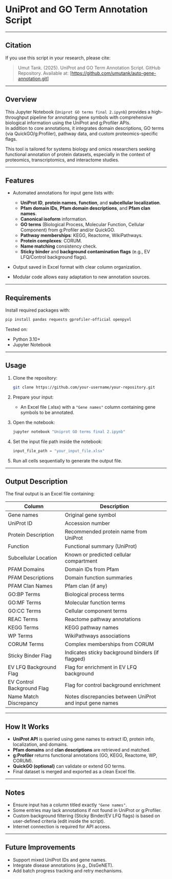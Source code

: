 
# UniProt and GO Term Annotation Script

---

## Citation
If you use this script in your research, please cite:

> Umut Tank. (2025). UniProt and GO Term Annotation Script. GitHub Repository. Available at: [https://github.com/umutank/auto-gene-annotation.git]

---

## Overview
This Jupyter Notebook (`Uniprot GO terms final 2.ipynb`) provides a high-throughput pipeline for annotating gene symbols with comprehensive biological information using the UniProt and g:Profiler APIs.  
In addition to core annotations, it integrates domain descriptions, GO terms (via QuickGO/g:Profiler), pathway data, and custom proteomics-specific flags.

This tool is tailored for systems biology and omics researchers seeking functional annotation of protein datasets, especially in the context of proteomics, transcriptomics, and interactome studies.

---

## Features
- Automated annotations for input gene lists with:
  - **UniProt ID**, **protein names**, **function**, and **subcellular localization**.
  - **Pfam domain IDs**, **Pfam domain descriptions**, and **Pfam clan names**.
  - **Canonical isoform** information.
  - **GO terms** (Biological Process, Molecular Function, Cellular Component) from g:Profiler and/or QuickGO.
  - **Pathway memberships**: KEGG, Reactome, WikiPathways.
  - **Protein complexes**: CORUM.
  - **Name matching** consistency check.
  - **Sticky binder** and **background contamination flags** (e.g., EV LFQ/Control background flags).

- Output saved in Excel format with clear column organization.
- Modular code allows easy adaptation to new annotation sources.

---

## Requirements

Install required packages with:

```bash
pip install pandas requests gprofiler-official openpyxl
```

Tested on:
- Python 3.10+
- Jupyter Notebook

---

## Usage

1. Clone the repository:
    ```bash
    git clone https://github.com/your-username/your-repository.git
    ```

2. Prepare your input:
    - An Excel file (.xlsx) with a `"Gene names"` column containing gene symbols to be annotated.

3. Open the notebook:
    ```bash
    jupyter notebook "Uniprot GO terms final 2.ipynb"
    ```

4. Set the input file path inside the notebook:
    ```python
    input_file_path = "your_input_file.xlsx"
    ```

5. Run all cells sequentially to generate the output file.

---

## Output Description

The final output is an Excel file containing:

| Column | Description |
|--------|-------------|
| Gene names | Original gene symbol |
| UniProt ID | Accession number |
| Protein Description | Recommended protein name from UniProt |
| Function | Functional summary (UniProt) |
| Subcellular Location | Known or predicted cellular compartment |
| PFAM Domains | Domain IDs from Pfam |
| PFAM Descriptions | Domain function summaries |
| PFAM Clan Names | Pfam clan (if any) |
| GO:BP Terms | Biological process terms |
| GO:MF Terms | Molecular function terms |
| GO:CC Terms | Cellular component terms |
| REAC Terms | Reactome pathway annotations |
| KEGG Terms | KEGG pathway names |
| WP Terms | WikiPathways associations |
| CORUM Terms | Complex memberships from CORUM |
| Sticky Binder Flag | Indicates sticky background binders (if flagged) |
| EV LFQ Background Flag | Flag for enrichment in EV LFQ background |
| EV Control Background Flag | Flag for control background enrichment |
| Name Match Discrepancy | Notes discrepancies between UniProt and input gene names |

---

## How It Works

- **UniProt API** is queried using gene names to extract ID, protein info, localization, and domains.
- **Pfam domains** and **clan descriptions** are retrieved and matched.
- **g:Profiler** returns functional annotations (GO, KEGG, Reactome, WP, CORUM).
- **QuickGO (optional)** can validate or extend GO terms.
- Final dataset is merged and exported as a clean Excel file.

---

## Notes
- Ensure input has a column titled exactly `"Gene names"`.
- Some entries may lack annotations if not found in UniProt or g:Profiler.
- Custom background filtering (Sticky Binder/EV LFQ flags) is based on user-defined criteria (edit inside the script).
- Internet connection is required for API access.

---

## Future Improvements
- Support mixed UniProt IDs and gene names.
- Integrate disease annotations (e.g., DisGeNET).
- Add batch progress tracking and retry mechanisms.


